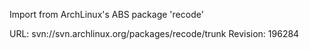 Import from ArchLinux's ABS package 'recode'

URL: svn://svn.archlinux.org/packages/recode/trunk
Revision: 196284
